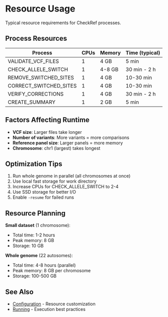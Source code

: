 # Resource Usage

Typical resource requirements for CheckRef processes.

## Process Resources

| Process | CPUs | Memory | Time (typical) |
|---------|------|--------|----------------|
| VALIDATE_VCF_FILES | 1 | 4 GB | 5 min |
| CHECK_ALLELE_SWITCH | 1 | 4-8 GB | 30 min - 2 h |
| REMOVE_SWITCHED_SITES | 1 | 4 GB | 10-30 min |
| CORRECT_SWITCHED_SITES | 1 | 4 GB | 10-30 min |
| VERIFY_CORRECTIONS | 1 | 4 GB | 30 min - 2 h |
| CREATE_SUMMARY | 1 | 2 GB | 5 min |

## Factors Affecting Runtime

- **VCF size**: Larger files take longer
- **Number of variants**: More variants = more comparisons
- **Reference panel size**: Larger panels = more memory
- **Chromosome**: chr1 (largest) takes longest

## Optimization Tips

1. Run whole genome in parallel (all chromosomes at once)
2. Use local fast storage for work directory
3. Increase CPUs for CHECK_ALLELE_SWITCH to 2-4
4. Use SSD storage for better I/O
5. Enable `-resume` for failed runs

## Resource Planning

**Small dataset** (1 chromosome):
- Total time: 1-2 hours
- Peak memory: 8 GB
- Storage: 10 GB

**Whole genome** (22 autosomes):
- Total time: 4-8 hours (parallel)
- Peak memory: 8 GB per chromosome
- Storage: 100-500 GB

## See Also

- [Configuration](/guide/configuration) - Resource customization
- [Running](/guide/running) - Execution best practices
